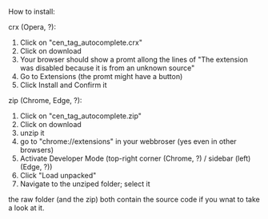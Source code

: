 How to install:

crx (Opera, ?):
1. Click on "cen_tag_autocomplete.crx"
2. Click on download
3. Your browser should show a promt allong the lines of 
   "The extension was disabled because it is from an unknown source"
4. Go to Extensions (the promt might have a button)
5. Click Install and Confirm it

zip (Chrome, Edge, ?):
1. Click on "cen_tag_autocomplete.zip"
2. Click on download
3. unzip it
4. go to "chrome://extensions" in your webbroser (yes even in other browsers)
5. Activate Developer Mode (top-right corner (Chrome, ?) / sidebar (left) (Edge, ?))
6. Click "Load unpacked"
7. Navigate to the unziped folder; select it

the raw folder (and the zip) both contain the source code if you wnat to take a look at it.
